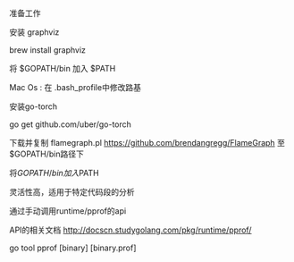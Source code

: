 准备工作



安装 graphviz

brew install graphviz



将 $GOPATH/bin 加入 $PATH

Mac Os : 在 .bash_profile中修改路基



安装go-torch 

go get github.com/uber/go-torch

下载并复制 flamegraph.pl https://github.com/brendangregg/FlameGraph 至 $GOPATH/bin路径下

将$GOPATH/bin 加入$PATH



灵活性高，适用于特定代码段的分析

通过手动调用runtime/pprof的api

API的相关文档 http://docscn.studygolang.com/pkg/runtime/pprof/

go tool pprof [binary] [binary.prof]